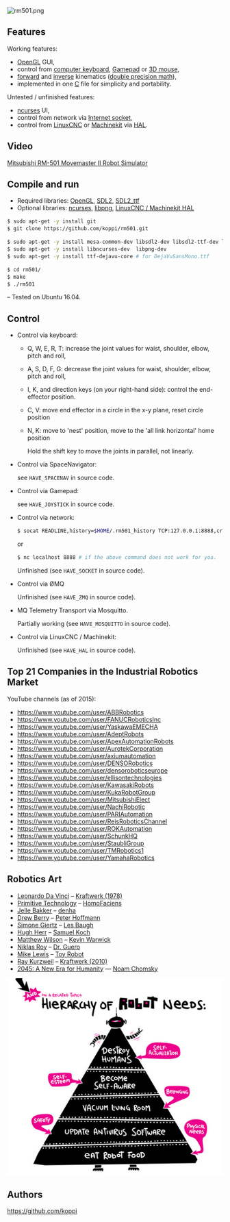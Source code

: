 
![rm501.png](doc/rm501.png)

## Features

Working features:

 * [OpenGL](https://www.opengl.org/) GUI,
 * control from [computer keyboard](https://en.wikipedia.org/wiki/Computer_keyboard), [Gamepad](https://en.wikipedia.org/wiki/Gamepad) or [3D mouse](https://en.wikipedia.org/wiki/3Dconnexion),
 * [forward](https://en.wikipedia.org/wiki/Forward_kinematics) and [inverse](https://en.wikipedia.org/wiki/Inverse_kinematics) kinematics ([double precision math](https://en.wikipedia.org/wiki/Double-precision_floating-point_format)),
 * implemented in one [C](https://en.wikipedia.org/wiki/C_(programming_language)) file for simplicity and portability.

Untested / unfinished features:
 
 * [ncurses](https://www.gnu.org/software/ncurses/) UI,
 * control from network via [Internet socket](https://en.wikipedia.org/wiki/Internet_socket),
 * control from [LinuxCNC](http://www.linuxcnc.org/) or [Machinekit](http://www.machinekit.io/) via [HAL](http://linuxcnc.org/docs/html/hal/intro.html).

## Video

[Mitsubishi RM-501 Movemaster II Robot Simulator](doc/rm501.mkv)

## Compile and run

* Required libraries: [OpenGL](https://www.opengl.org/), [SDL2](https://www.libsdl.org/), [SDL2_ttf](https://www.libsdl.org/projects/SDL_ttf/)
* Optional libraries: [ncurses](https://www.gnu.org/software/ncurses/), [libpng](http://www.libpng.org/), [LinuxCNC / Machinekit HAL](http://linuxcnc.org/docs/html/hal/tutorial.html)

```bash
$ sudo apt-get -y install git 
$ git clone https://github.com/koppi/rm501.git
```

```bash
$ sudo apt-get -y install mesa-common-dev libsdl2-dev libsdl2-ttf-dev libsdl2-net-dev
$ sudo apt-get -y install libncurses-dev  libpng-dev
$ sudo apt-get -y install ttf-dejavu-core # for DejaVuSansMono.ttf
```

```bash
$ cd rm501/
$ make
$ ./rm501
```

– Tested on Ubuntu 16.04.

## Control

* Control via keyboard:
  * Q, W, E, R, T: increase the joint values for waist, shoulder, elbow, pitch and roll,
  * A, S, D, F, G: decrease the joint values for waist, shoulder, elbow, pitch and roll,
  * I, K, and direction keys (on your right-hand side): control the end-effector position.
  * C, V: move end effector in a circle in the x-y plane, reset circle position
  
  * N, K: move to 'nest' position, move to the 'all link horizontal' home position
  
    Hold the shift key to move the joints in parallel, not linearly.
  
* Control via SpaceNavigator:
  
  see ```HAVE_SPACENAV``` in source code.
  
* Control via Gamepad:
  
  see ```HAVE_JOYSTICK``` in source code.
  
* Control via network:

  ```bash
  $ socat READLINE,history=$HOME/.rm501_history TCP:127.0.0.1:8888,crlf
  ```
  or
  ```bash
  $ nc localhost 8888 # if the above command does not work for you.
  ```

  Unfinished (see ```HAVE_SOCKET``` in source code).

* Control via ØMQ

  Unfinished (see ```HAVE_ZMQ``` in source code).

* MQ Telemetry Transport via Mosquitto.

  Partially working (see ```HAVE_MOSQUITTO``` in source code).

* Control via LinuxCNC / Machinekit:

  Unfinished (see ```HAVE_HAL``` in source code).

## Top 21 Companies in the Industrial Robotics Market

YouTube channels (as of 2015):

* https://www.youtube.com/user/ABBRobotics
* https://www.youtube.com/user/FANUCRoboticsInc
* https://www.youtube.com/user/YaskawaEMECHA
* https://www.youtube.com/user/AdeptRobots
* https://www.youtube.com/user/ApexAutomationRobots
* https://www.youtube.com/user/AurotekCorporation
* https://www.youtube.com/user/axiumautomation
* https://www.youtube.com/user/DENSORobotics
* https://www.youtube.com/user/densoroboticseurope
* https://www.youtube.com/user/ellisontechnologies
* https://www.youtube.com/user/KawasakiRobots
* https://www.youtube.com/user/KukaRobotGroup
* https://www.youtube.com/user/MitsubishiElect
* https://www.youtube.com/user/NachiRobotic
* https://www.youtube.com/user/PARIAutomation
* https://www.youtube.com/user/ReisRoboticsChannel
* https://www.youtube.com/user/ROKAutomation
* https://www.youtube.com/user/SchunkHQ
* https://www.youtube.com/user/StaubliGroup
* https://www.youtube.com/user/TMRobotics1
* https://www.youtube.com/user/YamahaRobotics

## Robotics Art

* [Leonardo Da Vinci](https://www.youtube.com/watch?v=opcpjufSNHM) – [Kraftwerk (1978)](https://www.youtube.com/watch?v=wHEoMpMvz7A)
* [Primitive Technology](https://www.youtube.com/watch?v=nCKkHqlx9dE) – [HomoFaciens](https://www.youtube.com/watch?v=MlR-9Uiab60)
* [Jelle Bakker](https://www.youtube.com/watch?v=VKL4hhNmKLY) – [denha](https://www.youtube.com/watch?v=EPbEnRSS6ow)
* [Drew Berry](https://www.youtube.com/watch?v=dMPXu6GF18M) – [Peter Hoffmann](https://www.youtube.com/watch?v=YdjERhTczAs)
* [Simone Giertz](https://www.youtube.com/watch?v=E2evC2xTNWg) – [Les Baugh](https://www.youtube.com/watch?v=KPhkVPNKtVA)
* [Hugh Herr](https://www.youtube.com/watch?v=CDsNZJTWw0w) – [Samuel Koch](https://www.youtube.com/watch?v=iMmN3TGKavo)
* [Matthew Wilson](https://www.youtube.com/watch?v=Ko0Sd-FzrzI) – [Kevin Warwick](https://www.youtube.com/watch?v=IMf8d5fxNkY)
* [Niklas Roy](https://www.youtube.com/watch?v=lNc2_MXIee4) – [Dr. Guero](https://www.youtube.com/watch?v=FxM40qBK02U)
* [Mike Lewis](https://www.youtube.com/watch?v=aRcXULN6mp4) – [Toy Robot](http://www.ignorancia.org/en/index.php?page=toy-robot)
* [Ray Kurzweil](https://www.youtube.com/watch?v=q86jB4NN-Nc) – [Kraftwerk (2010)](https://www.youtube.com/watch?v=okhQtoQFG5s)
* [2045: A New Era for Humanity](https://www.youtube.com/watch?v=01hbkh4hXEk) — [Noam Chomsky](https://www.youtube.com/watch?v=0kICLG4Zg8s)

![hierarchy of robot neeeds](doc/maslow4.jpg)

## Authors

https://github.com/koppi
